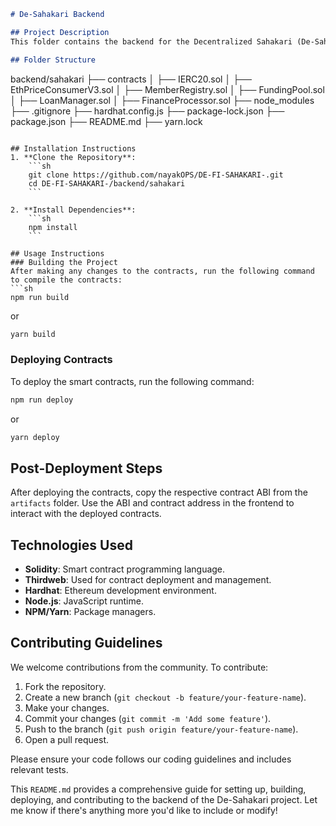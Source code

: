 
```markdown
# De-Sahakari Backend

## Project Description
This folder contains the backend for the Decentralized Sahakari (De-Sahakari) project. The backend is responsible for managing the smart contracts deployed on the Ethereum blockchain. The contracts handle functionalities like member registration, fund handling, loan processing, and real-time ETH price fetching. The project leverages Solidity for smart contract development and Thirdweb for deployment and contract management.

## Folder Structure
```
backend/sahakari
├── contracts
│   ├── IERC20.sol
│   ├── EthPriceConsumerV3.sol
│   ├── MemberRegistry.sol
│   ├── FundingPool.sol
│   ├── LoanManager.sol
│   ├── FinanceProcessor.sol
├── node_modules
├── .gitignore
├── hardhat.config.js
├── package-lock.json
├── package.json
├── README.md
├── yarn.lock
```

## Installation Instructions
1. **Clone the Repository**:
    ```sh
    git clone https://github.com/nayakOPS/DE-FI-SAHAKARI-.git
    cd DE-FI-SAHAKARI-/backend/sahakari
    ```

2. **Install Dependencies**:
    ```sh
    npm install
    ```

## Usage Instructions
### Building the Project
After making any changes to the contracts, run the following command to compile the contracts:
```sh
npm run build
```
or
```sh
yarn build
```

### Deploying Contracts
To deploy the smart contracts, run the following command:
```sh
npm run deploy
```
or
```sh
yarn deploy
```


## Post-Deployment Steps
After deploying the contracts, copy the respective contract ABI from the `artifacts` folder. Use the ABI and contract address in the frontend to interact with the deployed contracts.

## Technologies Used
- **Solidity**: Smart contract programming language.
- **Thirdweb**: Used for contract deployment and management.
- **Hardhat**: Ethereum development environment.
- **Node.js**: JavaScript runtime.
- **NPM/Yarn**: Package managers.

## Contributing Guidelines
We welcome contributions from the community. To contribute:
1. Fork the repository.
2. Create a new branch (`git checkout -b feature/your-feature-name`).
3. Make your changes.
4. Commit your changes (`git commit -m 'Add some feature'`).
5. Push to the branch (`git push origin feature/your-feature-name`).
6. Open a pull request.

Please ensure your code follows our coding guidelines and includes relevant tests.

This `README.md` provides a comprehensive guide for setting up, building, deploying, and contributing to the backend of the De-Sahakari project. Let me know if there's anything more you'd like to include or modify!
